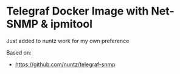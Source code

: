 # Telegraf Docker Image with Net-SNMP & ipmitool

Just added to nuntz work for my own preference

Based on:
* https://github.com/nuntz/telegraf-snmp


